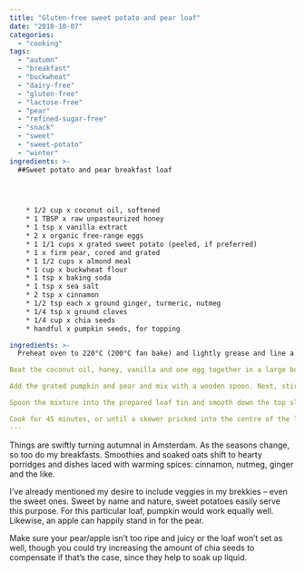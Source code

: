 ```yaml
---
title: "Gluten-free sweet potato and pear loaf"
date: "2018-10-07"
categories: 
  - "cooking"
tags: 
  - "autumn"
  - "breakfast"
  - "buckwheat"
  - "dairy-free"
  - "gluten-free"
  - "lactose-free"
  - "pear"
  - "refined-sugar-free"
  - "snack"
  - "sweet"
  - "sweet-potato"
  - "winter"
ingredients: >-
  ##Sweet potato and pear breakfast loaf



    
 	* 1/2 cup x coconut oil, softened
 	* 1 TBSP x raw unpasteurized honey
 	* 1 tsp x vanilla extract
 	* 2 x organic free-range eggs
 	* 1 1/1 cups x grated sweet potato (peeled, if preferred)
 	* 1 x firm pear, cored and grated
 	* 1 1/2 cups x almond meal
 	* 1 cup x buckwheat flour
 	* 1 tsp x baking soda
 	* 1 tsp x sea salt
 	* 2 tsp x cinnamon
 	* 1/2 tsp each x ground ginger, turmeric, nutmeg
 	* 1/4 tsp x ground cloves
 	* 1/4 cup x chia seeds
 	* handful x pumpkin seeds, for topping

ingredients: >-
  Preheat oven to 220°C (200°C fan bake) and lightly grease and line a 12-x-26-cm loaf tin.

Beat the coconut oil, honey, vanilla and one egg together in a large bowl (I use my stick blender with the egg-beater fitting). Add the second egg and beat again until combined.

Add the grated pumpkin and pear and mix with a wooden spoon. Next, stir in the almond meal, buckwheat flour, baking soda, sea salt, spices and chia seeds. Mix until well combined. You'll end up with a semi-dry batter.

Spoon the mixture into the prepared loaf tin and smooth down the top slightly. Sprinkle over the pumpkin seeds and lightly press into the batter.

Cook for 45 minutes, or until a skewer pricked into the centre of the loaf comes out clean. Allow to cool completely in the loaf tin before slicing. Serve as is, or warmed and buttered. Instead of slicing you can also spoon it into bowls and serve with a dollop of yoghurt over the top.
---
```

Things are swiftly turning autumnal in Amsterdam. As the seasons change, so too do my breakfasts. Smoothies and soaked oats shift to hearty porridges and dishes laced with warming spices: cinnamon, nutmeg, ginger and the like.

I've already mentioned my desire to include veggies in my brekkies – even the sweet ones. Sweet by name and nature, sweet potatoes easily serve this purpose. For this particular loaf, pumpkin would work equally well. Likewise, an apple can happily stand in for the pear.

Make sure your pear/apple isn’t too ripe and juicy or the loaf won’t set as well, though you could try increasing the amount of chia seeds to compensate if that’s the case, since they help to soak up liquid.
